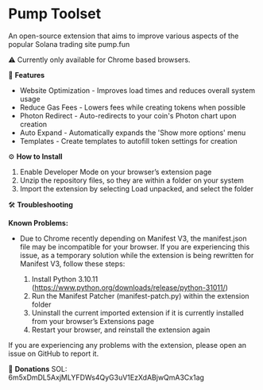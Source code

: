 # Pump Toolset
An open-source extension that aims to improve various aspects of the popular Solana trading site pump.fun

⚠️ Currently only available for Chrome based browsers.

💎 **Features**

  * Website Optimization - Improves load times and reduces overall system usage
  * Reduce Gas Fees - Lowers fees while creating tokens when possible
  * Photon Redirect - Auto-redirects to your coin's Photon chart upon creation
  * Auto Expand - Automatically expands the 'Show more options' menu
  * Templates - Create templates to autofill token settings for creation

⚙️ **How to Install**

  1. Enable Developer Mode on your browser’s extension page
  2. Unzip the repository files, so they are within a folder on your system
  3. Import the extension by selecting Load unpacked, and select the folder

🛠️ **Troubleshooting**

**Known Problems:**
* Due to Chrome recently depending on Manifest V3, the manifest.json file may be incompatible for your browser. If you are experiencing this issue, as a temporary solution while the extension is being rewritten for Manifest V3, follow these steps:

  1. Install Python 3.10.11 (https://www.python.org/downloads/release/python-31011/)
  2. Run the Manifest Patcher (manifest-patch.py) within the extension folder 
  3. Uninstall the current imported extension if it is currently installed from your browser’s Extensions page
  4. Restart your browser, and reinstall the extension again

If you are experiencing any problems with the extension, please open an issue on GitHub to report it.

💙 **Donations**
SOL: 6m5xDmDL5AxjMLYFDWs4QyG3uV1EzXdABjwQmA3Cx1ag

